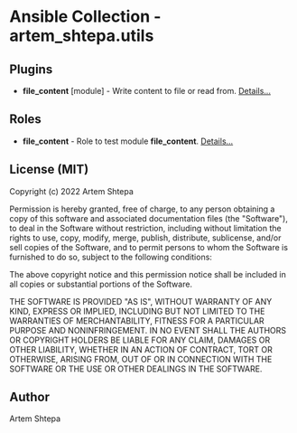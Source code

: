# Ansible Collection - artem_shtepa.utils

## Plugins

- **file_content** [module] - Write content to file or read from. [Details...](plugins/)

## Roles

- **file_content** - Role to test module **file_content**. [Details...](roles/file_content/)

## License (MIT)

Copyright (c) 2022 Artem Shtepa

Permission is hereby granted, free of charge, to any person obtaining a copy
of this software and associated documentation files (the "Software"), to deal
in the Software without restriction, including without limitation the rights
to use, copy, modify, merge, publish, distribute, sublicense, and/or sell
copies of the Software, and to permit persons to whom the Software is
furnished to do so, subject to the following conditions:

The above copyright notice and this permission notice shall be included in all
copies or substantial portions of the Software.

THE SOFTWARE IS PROVIDED "AS IS", WITHOUT WARRANTY OF ANY KIND, EXPRESS OR
IMPLIED, INCLUDING BUT NOT LIMITED TO THE WARRANTIES OF MERCHANTABILITY,
FITNESS FOR A PARTICULAR PURPOSE AND NONINFRINGEMENT. IN NO EVENT SHALL THE
AUTHORS OR COPYRIGHT HOLDERS BE LIABLE FOR ANY CLAIM, DAMAGES OR OTHER
LIABILITY, WHETHER IN AN ACTION OF CONTRACT, TORT OR OTHERWISE, ARISING FROM,
OUT OF OR IN CONNECTION WITH THE SOFTWARE OR THE USE OR OTHER DEALINGS IN THE
SOFTWARE.

## Author

Artem Shtepa